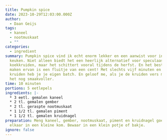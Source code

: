 ```yaml
---
title: Pumpkin spice
date: 2023-10-29T12:03:00.000Z
author:
  - Daan Geijs
tags:
  - kaneel
  - nootmuskaat
  - ""
categories:
  - ingredient
summary: Pumpkin spice vind ik echt enorm lekker en een aanwist voor in de
  keuken. Niet alleen biedt het een heerlijk alternatief voor speculaas of
  koekkruiden, maar het schittert vooral tijdens de herfst. En het beste? Het
  maken ervan is een fluitje van een cent! Met slechts vijf minuten en vijf
  kruiden heb je je eigen batch. En geloof me, als je de kruiden vers maalt, is
  het nog smaakvoller.
time: 10 minuten
portions: 5 eetlepels
ingredients: |-
  * 3 eetl. gemalen kaneel
  * 2 tl. gemalen gember
  * 2 tl. geraspte nootmuskaat
  * 1 1/2 tl. gemalen piment
  * 1 1/2 tl. gemalen kruidnagel
preparation: Meng kaneel, gember, nootmuskaat, piment en kruidnagel goed door
  elkaar in een kleine kom. Bewaar in een klein potje of bakje.
ignore: false
---
```

